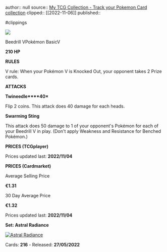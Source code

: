 author:: null
source:: [My TCG Collection - Track your Pokemon Card collection](https://mytcgcollection.com/card/swsh10/swsh10-1)
clipped:: [[2022-11-06]]
published:: 

#clippings

![](https://images.pokemontcg.io/swsh10/1_hires.png)

Beedrill VPokémon BasicV

**210 HP**

**RULES**

V rule: When your Pokémon V is Knocked Out, your opponent takes 2 Prize cards.

**ATTACKS**

**Twineedle****40×**

Flip 2 coins. This attack does 40 damage for each heads.

**Swarming Sting**

This attack does 50 damage to 1 of your opponent's Pokémon for each of your Beedrill V in play. (Don't apply Weakness and Resistance for Benched Pokémon.)

**PRICES (TCGplayer)**

Prices updated last: **2022/11/04**

**PRICES (Cardmarket)**

Average Selling Price

**€1.31**

30 Day Average Price

**€1.32**

Prices updated last: **2022/11/04**

**Set: Astral Radiance**

[![Astral Radiance](https://images.pokemontcg.io/swsh10/logo.png "Astral Radiance")](https://mytcgcollection.com/set/swsh10)

Cards: **216** - Released: **27/05/2022**